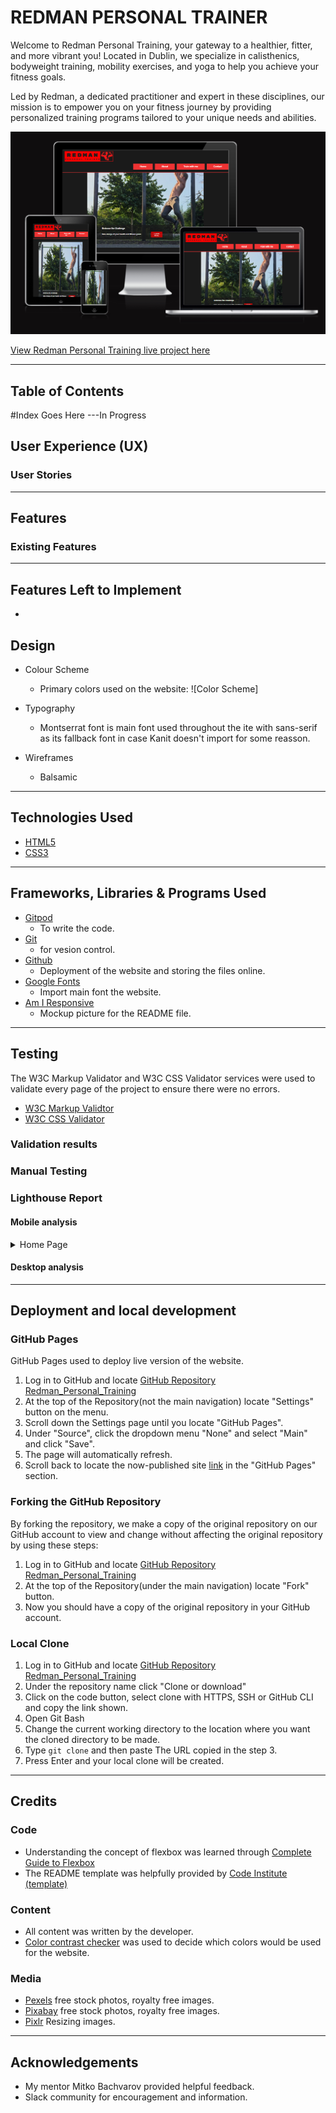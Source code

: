 # REDMAN PERSONAL TRAINER
Welcome to Redman Personal Training, your gateway to a healthier, fitter, and more vibrant you! Located in Dublin, we specialize in calisthenics, bodyweight training, mobility exercises, and yoga to help you achieve your fitness goals. 

Led by Redman, a dedicated practitioner and expert in these disciplines, our mission is to empower you on your fitness journey by providing personalized training programs tailored to your unique needs and abilities.

![Am I Responsive](assets/readme-content/am-i-responsive.png)

[View Redman Personal Training live project here]((https://yakivbrychuk.github.io/Redman_Personal_Training-P1/index.html))
- - -
## Table of Contents

#Index Goes Here
---In Progress 
## User Experience (UX)



### User Stories


- - -

## Features



### Existing Features

---

## Features Left to Implement

* 

## Design

 * Colour Scheme
    * Primary colors used on the website: ![Color Scheme]

 * Typography
    * Montserrat font is main font used throughout the ite with sans-serif as its fallback font in case Kanit doesn't import for some reasson.

 * Wireframes
    * Balsamic
---

## Technologies Used

 * [HTML5](https://en.wikipedia.org/wiki/HTML5)
 * [CSS3](https://en.wikipedia.org/wiki/CSS)

---

## Frameworks, Libraries & Programs Used

 * [Gitpod](https://www.gitpod.io/)
    * To write the code.
 * [Git](https://git-scm.com/)
    * for vesion control.
 * [Github](https://github.com/)
    * Deployment of the website and storing the files online.
 * [Google Fonts](https://fonts.google.com/)
    * Import main font the website.
* [Am I Responsive](https://ui.dev/amiresponsive)
    * Mockup picture for the README file.
---

## Testing

The W3C Markup Validator and W3C CSS Validator services were used to validate every page of the project to ensure there were no errors.

 * [W3C Markup Validtor](https://validator.w3.org/)
 * [W3C CSS Validator](https://jigsaw.w3.org/css-validator/)

### Validation results


### Manual Testing

### Lighthouse Report

#### Mobile analysis
<details>
<summary>Home Page
</summary>
</details>

#### Desktop analysis


---

## Deployment and local development

### GitHub Pages

GitHub Pages used to deploy live version of the website.
1. Log in to GitHub and locate [GitHub Repository Redman_Personal_Training]([https://github.com/Thomas-Tomo/Lunar-Escape](https://yakivbrychuk.github.io/Redman_Personal_Training-P1/index.html))
2. At the top of the Repository(not the main navigation) locate "Settings" button on the menu.
3. Scroll down the Settings page until you locate "GitHub Pages".
4. Under "Source", click the dropdown menu "None" and select "Main" and click "Save".
5. The page will automatically refresh.
6. Scroll back to locate the now-published site [link]((https://yakivbrychuk.github.io/Redman_Personal_Training-P1/index.html)) in the "GitHub Pages" section.

### Forking the GitHub Repository

By forking the repository, we make a copy of the original repository on our GitHub account to view and change without affecting the original repository by using these steps:

1. Log in to GitHub and locate [GitHub Repository Redman_Personal_Training](https://github.com/YakivBrychuk/Redman_Personal_Training-P1)
2. At the top of the Repository(under the main navigation) locate "Fork" button.
3. Now you should have a copy of the original repository in your GitHub account.

### Local Clone

1. Log in to GitHub and locate [GitHub Repository Redman_Personal_Training](https://github.com/YakivBrychuk/Redman_Personal_Training-P1)
2. Under the repository name click "Clone or download"
3. Click on the code button, select clone with HTTPS, SSH or GitHub CLI and copy the link shown.
4. Open Git Bash
5. Change the current working directory to the location where you want the cloned directory to be made.
6. Type `git clone` and then paste The URL copied in the step 3.
7. Press Enter and your local clone will be created.

---

## Credits

### Code
 * Understanding the concept of flexbox was learned through [Complete Guide to Flexbox](https://css-tricks.com/snippets/css/a-guide-to-flexbox/)
 * The README template was helpfully provided by [Code Institute (template)](https://github.com/Code-Institute-Solutions/SampleREADME)

### Content

 * All content was written by the developer.
 * [Color contrast checker](https://coolors.co/contrast-checker/112a46-acc8e5) was used to decide which colors would be used for the website.

### Media 

 * [Pexels](https://www.pexels.com/) free stock photos, royalty free images.
 * [Pixabay](https://pixabay.com/) free stock photos, royalty free images.
 * [Pixlr](https://pixlr.com/) Resizing images.
---

## Acknowledgements

 * My mentor Mitko Bachvarov provided helpful feedback.
 * Slack community for encouragement and information.
